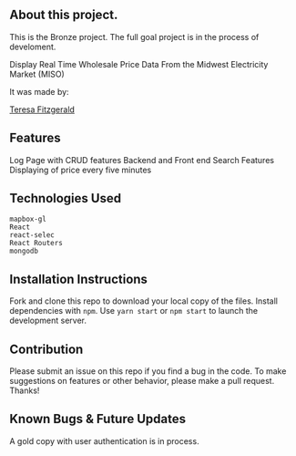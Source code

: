 ## About this project.

This is the Bronze project. The full goal project is in the process of develoment.

Display Real Time Wholesale Price Data
From the Midwest Electricity Market (MISO)

It was made by:

[Teresa Fitzgerald](https://github.com/tfitzge134)

## Features

Log Page with CRUD features
Backend and Front end
Search Features
Displaying of price every five minutes

## Technologies Used

    mapbox-gl
    React
    react-selec
    React Routers
    mongodb

## Installation Instructions

Fork and clone this repo to download your local copy of the files. Install dependencies with `npm`. Use `yarn start` or `npm start` to launch the development server.

## Contribution

Please submit an issue on this repo if you find a bug in the code. To make suggestions on features or other behavior, please make a pull request. Thanks!

## Known Bugs & Future Updates
A gold copy with user authentication is in process.


